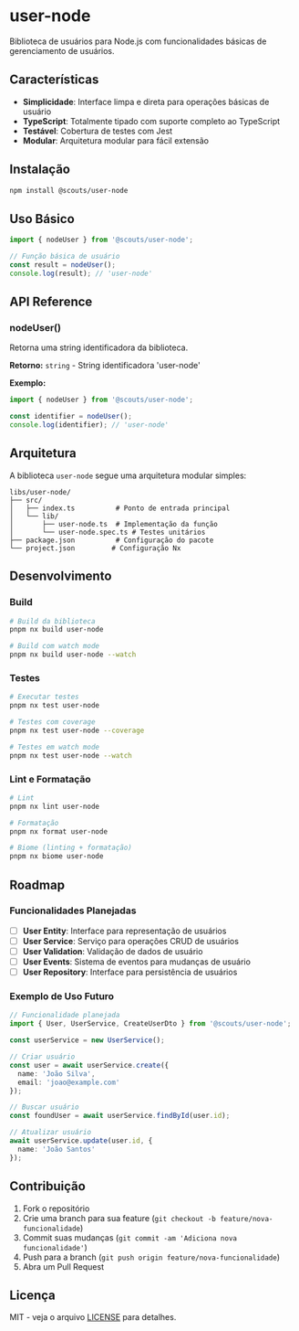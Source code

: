 # user-node

Biblioteca de usuários para Node.js com funcionalidades básicas de gerenciamento de usuários.

## Características

- **Simplicidade**: Interface limpa e direta para operações básicas de usuário
- **TypeScript**: Totalmente tipado com suporte completo ao TypeScript
- **Testável**: Cobertura de testes com Jest
- **Modular**: Arquitetura modular para fácil extensão

## Instalação

```bash
npm install @scouts/user-node
```

## Uso Básico

```typescript
import { nodeUser } from '@scouts/user-node';

// Função básica de usuário
const result = nodeUser();
console.log(result); // 'user-node'
```

## API Reference

### nodeUser()

Retorna uma string identificadora da biblioteca.

**Retorno:** `string` - String identificadora 'user-node'

**Exemplo:**
```typescript
import { nodeUser } from '@scouts/user-node';

const identifier = nodeUser();
console.log(identifier); // 'user-node'
```

## Arquitetura

A biblioteca `user-node` segue uma arquitetura modular simples:

```
libs/user-node/
├── src/
│   ├── index.ts          # Ponto de entrada principal
│   └── lib/
│       ├── user-node.ts  # Implementação da função
│       └── user-node.spec.ts # Testes unitários
├── package.json          # Configuração do pacote
└── project.json         # Configuração Nx
```

## Desenvolvimento

### Build

```bash
# Build da biblioteca
pnpm nx build user-node

# Build com watch mode
pnpm nx build user-node --watch
```

### Testes

```bash
# Executar testes
pnpm nx test user-node

# Testes com coverage
pnpm nx test user-node --coverage

# Testes em watch mode
pnpm nx test user-node --watch
```

### Lint e Formatação

```bash
# Lint
pnpm nx lint user-node

# Formatação
pnpm nx format user-node

# Biome (linting + formatação)
pnpm nx biome user-node
```

## Roadmap

### Funcionalidades Planejadas

- [ ] **User Entity**: Interface para representação de usuários
- [ ] **User Service**: Serviço para operações CRUD de usuários
- [ ] **User Validation**: Validação de dados de usuário
- [ ] **User Events**: Sistema de eventos para mudanças de usuário
- [ ] **User Repository**: Interface para persistência de usuários

### Exemplo de Uso Futuro

```typescript
// Funcionalidade planejada
import { User, UserService, CreateUserDto } from '@scouts/user-node';

const userService = new UserService();

// Criar usuário
const user = await userService.create({
  name: 'João Silva',
  email: 'joao@example.com'
});

// Buscar usuário
const foundUser = await userService.findById(user.id);

// Atualizar usuário
await userService.update(user.id, {
  name: 'João Santos'
});
```


## Contribuição

1. Fork o repositório
2. Crie uma branch para sua feature (`git checkout -b feature/nova-funcionalidade`)
3. Commit suas mudanças (`git commit -am 'Adiciona nova funcionalidade'`)
4. Push para a branch (`git push origin feature/nova-funcionalidade`)
5. Abra um Pull Request

## Licença

MIT - veja o arquivo [LICENSE](../../LICENSE) para detalhes.

